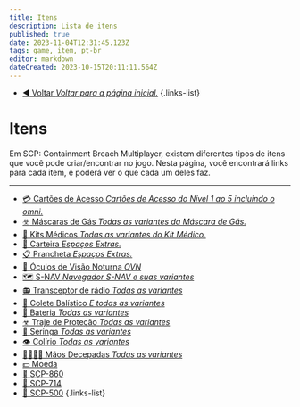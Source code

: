 ```yaml
---
title: Itens
description: Lista de itens
published: true
date: 2023-11-04T12:31:45.123Z
tags: game, item, pt-br
editor: markdown
dateCreated: 2023-10-15T20:11:11.564Z
---
```


- [:arrow_backward: Voltar *Voltar para a página inicial.*](/home#single-playercooperativo)
{.links-list}
# Itens
Em SCP: Containment Breach Multiplayer, existem diferentes tipos de itens que você pode criar/encontrar no jogo. Nesta página, você encontrará links para cada item, e poderá ver o que cada um deles faz.

---
- [:credit_card: Cartões de Acesso *Cartões de Acesso do Nível 1 ao 5 incluindo o omni.*](/game/items/Keycards)
- [:biohazard: Máscaras de Gás *Todas as variantes da Máscara de Gás.*](/game/items/gas-mask)
- [:hospital: Kits Médicos *Todas as variantes do Kit Médico.*](/game/items/first-aid-kit)
- [:briefcase: Carteira *Espaços Extras.*](/game/items/Wallet)
- [:clipboard: Prancheta *Espaços Extras.*](/game/items/clipboard)
- [🥽 Óculos de Visão Noturna *OVN*](/en/game/items/nvg)
- [🗺️ S-NAV *Navegador S-NAV e suas variantes*](/game/items/SNAV)
- [📻 Transceptor de rádio *Todas as variantes*](/game/items/radio)
- [🦺 Colete Balístico *E todas as variantes*](/game/items/ballistic-vest)
- [🔋 Bateria *Todas as variantes*](/game/items/battery)
- [☣ Traje de Proteção *Todas as variantes*](/game/items/hazmat-suit)
- [💉 Seringa *Todas as variantes*](/game/items/syringe)
- [👁️ Colírio *Todas as variantes*](/game/items/eyedrops)
- [✋🏻✋🏿 Mãos Decepadas *Todas as variantes*](/game/items/severed-hands)
- [💵 Moeda](/game/items/quarter)
- [🔑 SCP-860](/game/items/scp-860)
- [💍 SCP-714](/game/items/scp-714)
- [💊 SCP-500](/game/scps/scp-500)
{.links-list}